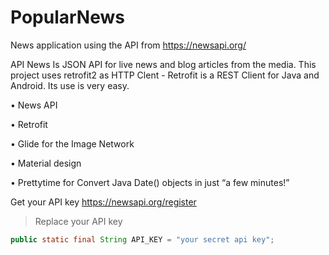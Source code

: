 # PopularNews
News application using the API from https://newsapi.org/

API News Is JSON API for live news and blog articles from the media.
This project uses retrofit2 as HTTP Clent - 
Retrofit is a REST Client for Java and Android. Its use is very easy.

• News API

• Retrofit

• Glide for the Image Network

• Material design

• Prettytime for Convert Java Date() objects in just “a few minutes!”

Get your API key
https://newsapi.org/register

>Replace your API key
```java
public static final String API_KEY = "your secret api key";

```
